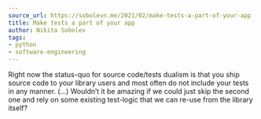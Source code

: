 ```yaml
---
source_url: https://sobolevn.me/2021/02/make-tests-a-part-of-your-app
title: Make tests a part of your app
author: Nikita Sobolev
tags:
- python
- software-engineering
---
```


Right now the status-quo for source code/tests dualism is that you ship source code to your library users and most often do not include your tests in any manner. (...) Wouldn’t it be amazing if we could just skip the second one and rely on some existing test-logic that we can re-use from the library itself?
